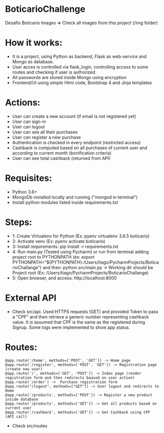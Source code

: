 # BoticarioChallenge
Desafio Boticario
Images => Check all images from this project (/img folder)

# How it works:
- It is a project, using Python as backend, Flask as web-service and Mongo as database.
- User acces is controlled via flask_login, controlling access to some routes and checking if user is authorized.
- All passwords are stored inside Mongo using encryption
- Frontend/UI using simple Html code, Bootstrap 4 and Jinja templates

# Actions:
- User can create a new account (if email is not registered yet)
- User can sign-in
- User can logout
- User can see all their purchases
- User can register a new purchase
- Authentication is checked in every endpoint (restricted access)
- Cashback is computed based on all purchases of current user and according to current month (bonification criteria)
- User can see total cashback (returned from API)

# Requisites:
- Python 3.6+
- MongoDb installed locally and running ("mongod in terminal")
- Install python modules listed inside requirements.txt

# Steps:
- 1: Create Virtualenv for Python (Ex: pyenv virtualenv 3.6.5 boticario)
- 2: Activate venv (Ex: pyenv activate boticario)
- 3: Install requirements: pip install -r requirements.txt
- 4: Run main.py (Tested using Pycharm) or run from terminal adding project root to PYTHONPATH (ex: export PYTHONPATH="${PYTHONPATH}:/Users/tiago/PycharmProjects/BoticarioChallange")
and then: python src/main.py -> Working dir should be Project root (Ex: /Users/tiago/PycharmProjects/BoticarioChallange)
- 5: Open browser, and access: http://localhost:8000


# External API
- Check src/api. Used HTTPS requests (GET) and provided Token to pass a "CPF" and then retrieve a generic number representing cashback value.
It is assumed that CPF is the same as the registered during Signup. Some logs were implemented to show app status.

# Routes:
    @app.route('/home', methods=['POST', 'GET']) -> Home page
    @app.route('/register', methods=['POST', 'GET']) -> Registration page (create new user)
    @app.route('/', methods=['GET', 'POST']) -> Index page (render registration form and then redirects baased on user action)
    @app.route('/order') ->  Purchase registration form
    @app.route("/logout", methods=["GET"]) -> User logout and redirects to Home
    @app.route('/products', methods=['POST']) -> Register a new product inside database
    @app.route('/products', methods=['GET']) -> Get all products based on current user
    @app.route('/cashback', methods=['GET']) -> Get Cashback using CPF (API call)








    
- Check src/routes
